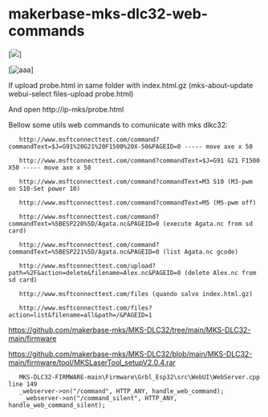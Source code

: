 # makerbase-mks-dlc32-web-commands

[![](https://user-images.githubusercontent.com/12979070/131437599-2b7aae8f-1569-4e38-b713-bb6b87596be5.png)]

[![aaa]([https://user-images.githubusercontent.com/12979070/131437599-2b7aae8f-1569-4e38-b713-bb6b87596be5.png])]

If upload probe.html in same folder with index.html.gz (mks-about-update webui-select files-upload probe.html)

And open http://ip-mks/probe.html

Bellow some utils web commands to comunicate with mks dlkc32:

       http://www.msftconnecttest.com/command?commandText=$J=G91%20G21%20F1500%20X-50&PAGEID=0 ----- move axe x 50

       http://www.msftconnecttest.com/command?commandText=$J=G91 G21 F1500 X50 ----- move axe x 50

       http://www.msftconnecttest.com/command?commandText=M3 S10 (M3-pwm on S10-Set power 10) 
       
       http://www.msftconnecttest.com/command?commandText=M5 (M5-pwm off)

       http://www.msftconnecttest.com/command?commandText=%5BESP220%5D/Agata.nc&PAGEID=0 (execute Agata.nc from sd card)

       http://www.msftconnecttest.com/command?commandText=%5BESP221%5D/Agata.nc&PAGEID=0 (list Agata.nc gcode)

       http://www.msftconnecttest.com/upload?path=%2F&action=delete&filename=Alex.nc&PAGEID=0 (delete Alex.nc from sd card)

       http://www.msftconnecttest.com/files (quando salvo index.html.gz)

       http://www.msftconnecttest.com/files?action=list&filename=all&path=/&PAGEID=1



https://github.com/makerbase-mks/MKS-DLC32/tree/main/MKS-DLC32-main/firmware

 https://github.com/makerbase-mks/MKS-DLC32/blob/main/MKS-DLC32-main/firmware/tool/MKSLaserTool_setupV2.0.4.rar

       MKS-DLC32-FIRMWARE-main\Firmware\Grbl_Esp32\src\WebUI\WebServer.cpp  line 149
       _webserver->on("/command", HTTP_ANY, handle_web_command);
        _webserver->on("/command_silent", HTTP_ANY, handle_web_command_silent);
